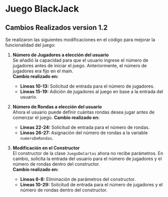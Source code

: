# Juego BlackJack 
## Cambios Realizados version 1.2 

Se realizaron las siguientes modificaciones en el código para mejorar la funcionalidad del juego:

1. **Número de Jugadores a elección del usuario**  
   Se añadió la capacidad para que el usuario ingrese el número de jugadores antes de iniciar el juego. Anteriormente, el número de jugadores era fijo en el main.  
   **Cambio realizado en:**  
   - **Líneas 10-13:** Solicitud de entrada para el número de jugadores.  
   - **Líneas 15-19:** Adición de jugadores al juego en base a la entrada del usuario.

2. **Número de Rondas a elección del usuario**  
   Ahora el usuario puede definir cuántas rondas desea jugar antes de comenzar el juego. 
   **Cambio realizado en:**  
   - **Líneas 22-24:** Solicitud de entrada para el número de rondas.  
   - **Líneas 26-27:** Asignación del número de rondas a la variable `numeroDeRondas`.

3. **Modificación en el Constructor**  
   El constructor de la clase `JuegoDeCartas` ahora no recibe parámetros. En cambio, solicita la entrada del usuario para el número de jugadores y el número de rondas dentro del constructor.  
   **Cambio realizado en:**  
   - **Líneas 6-8:** Eliminación de parámetros del constructor.  
   - **Líneas 10-29:** Solicitud de entrada para el número de jugadores y el número de rondas dentro del constructor.

